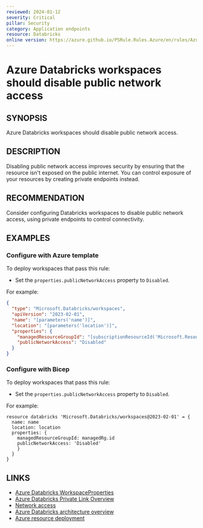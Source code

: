 ```yaml
---
reviewed: 2024-01-12
severity: Critical
pillar: Security
category: Application endpoints
resource: Databricks
online version: https://azure.github.io/PSRule.Rules.Azure/en/rules/Azure.Databricks.PublicAccess/
---
```


# Azure Databricks workspaces should disable public network access

## SYNOPSIS

Azure Databricks workspaces should disable public network access.

## DESCRIPTION

Disabling public network access improves security by ensuring that the resource isn't exposed on the public internet. You can control exposure of your resources by creating private endpoints instead.

## RECOMMENDATION

Consider configuring Databricks workspaces to disable public network access, using private endpoints to control connectivity.

## EXAMPLES

### Configure with Azure template

To deploy workspaces that pass this rule:

- Set the `properties.publicNetworkAccess` property to `Disabled`.

For example:

```json
{
  "type": "Microsoft.Databricks/workspaces",
  "apiVersion": "2023-02-01",
  "name": "[parameters('name')]",
  "location": "[parameters('location')]",
  "properties": {
    "managedResourceGroupId": "[subscriptionResourceId('Microsoft.Resources/resourceGroups', 'example-mg')]",
    "publicNetworkAccess": "Disabled"
  }
}
```

### Configure with Bicep

To deploy workspaces that pass this rule:

- Set the `properties.publicNetworkAccess` property to `Disabled`.

For example:

```bicep
resource databricks 'Microsoft.Databricks/workspaces@2023-02-01' = {
  name: name
  location: location
  properties: {
    managedResourceGroupId: managedRg.id
    publicNetworkAccess: 'Disabled'
    }
  }
}
```

## LINKS

- [Azure Databricks WorkspaceProperties](https://learn.microsoft.com/azure/templates/Microsoft.Databricks/workspaces?pivots=deployment-language-bicep#:~:text=WorkspaceCustomParameters-,publicNetworkAccess,-The%20network%20access)
- [Azure Databricks Private Link Overview](https://learn.microsoft.com/azure/databricks/security/network/classic/private-link)
- [Network access](https://learn.microsoft.com/azure/databricks/security/network/)
- [Azure Databricks architecture overview](https://learn.microsoft.com/azure/databricks/getting-started/overview)
- [Azure resource deployment](https://learn.microsoft.com/azure/templates/microsoft.databricks/workspaces)

